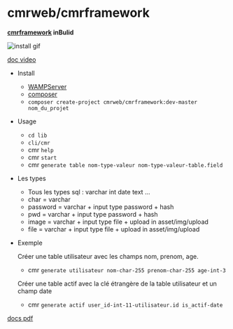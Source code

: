 # cmrweb/cmrframework
**[cmrframework](http://cmrweb.fr) inBulid**
 
 ![install gif](https://media.giphy.com/media/THxXanoyOd88Grrd1w/giphy.gif)

 [doc video](https://www.youtube.com/watch?v=InM_uDLBm7Q)

 
  * Install
    -  [WAMPServer](http://wampserver.com)
    -  [composer](https://getcomposer.org/download/)
    - `composer create-project cmrweb/cmrframework:dev-master nom_du_projet` 

  * Usage
    - `cd lib`
    - `cli/cmr`
    - cmr `help`
    - cmr `start`
    - cmr `generate table nom-type-valeur nom-type-valeur-table.field`
   
  * Les types 
    - Tous les types sql : varchar int date text ...
    - char      = varchar
    - password  = varchar + input type password + hash
    - pwd       = varchar + input type password + hash
    - image     = varchar + input type file + upload in asset/img/upload
    - file      = varchar + input type file + upload in asset/img/upload
  
  * Exemple
  
  
     Créer une table utilisateur avec les champs nom, prenom, age.    
    - cmr `generate utilisateur nom-char-255 prenom-char-255 age-int-3`
    
     Créer une table actif avec la clé étrangère de la table utilisateur et un champ date
    - cmr `generate actif user_id-int-11-utilisateur.id is_actif-date`
 

 [docs pdf](https://docs.google.com/presentation/d/1FP2pDqd5z5KtJ_tku4P9MljjPUj33xVLkF9VqpDlFII/edit?usp=sharing)

